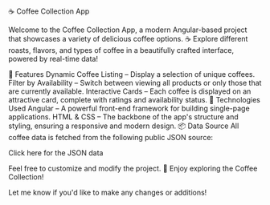 ☕️ Coffee Collection App

Welcome to the Coffee Collection App, a modern Angular-based project that showcases a variety of delicious coffee options. ☕ Explore different roasts, flavors, and types of coffee in a beautifully crafted interface, powered by real-time data!

🌟 Features
Dynamic Coffee Listing – Display a selection of unique coffees.
Filter by Availability – Switch between viewing all products or only those that are currently available.
Interactive Cards – Each coffee is displayed on an attractive card, complete with ratings and availability status.
🚀 Technologies Used
Angular – A powerful front-end framework for building single-page applications.
HTML & CSS – The backbone of the app's structure and styling, ensuring a responsive and modern design.
📦 Data Source
All coffee data is fetched from the following public JSON source:

Click here for the JSON data

Feel free to customize and modify the project. 🍵 Enjoy exploring the Coffee Collection!

Let me know if you'd like to make any changes or additions!
